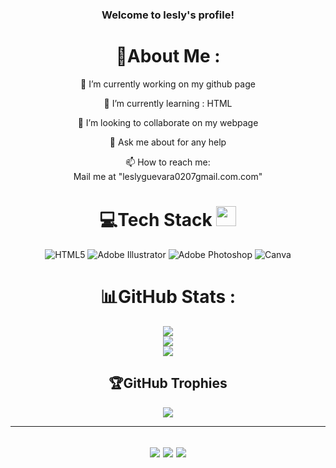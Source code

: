 <h3 align="center">
  Welcome to lesly's profile!
</h3>

<div align="center">
  
# 💫About Me :
🔭 I’m currently working on my github page 
  
🌱 I’m currently learning : HTML

  👯 I’m looking to collaborate on my webpage

  💬 Ask me about for any help

  📫 How to reach me:  
  Mail me at "leslyguevara0207gmail.com.com" 


# 💻Tech Stack <img src = "https://media2.giphy.com/media/QssGEmpkyEOhBCb7e1/giphy.gif?cid=ecf05e47a0n3gi1bfqntqmob8g9aid1oyj2wr3ds3mg700bl&rid=giphy.gif" width = 32px> 
![HTML5](https://img.shields.io/badge/html5-%23E34F26.svg?style=for-the-badge&logo=html5&logoColor=white) ![Adobe Illustrator](https://img.shields.io/badge/adobeillustrator-%23FF9A00.svg?style=for-the-badge&logo=adobeillustrator&logoColor=white) ![Adobe Photoshop](https://img.shields.io/badge/adobephotoshop-%2331A8FF.svg?style=for-the-badge&logo=adobephotoshop&logoColor=white) ![Canva](https://img.shields.io/badge/Canva-%2300C4CC.svg?style=for-the-badge&logo=Canva&logoColor=white) 
# 📊GitHub Stats :
![](https://github-readme-stats.vercel.app/api?username=lesly-escobar02&theme=radical&hide_border=false&include_all_commits=false&count_private=false)<br/>
![](https://github-readme-streak-stats.herokuapp.com/?user=lesly-escobar02&theme=radical&hide_border=false)<br/>
![](https://github-readme-stats.vercel.app/api/top-langs/?username=lesly-escobar02&theme=radical&hide_border=false&include_all_commits=false&count_private=false&layout=compact)

## 🏆GitHub Trophies
![](https://github-profile-trophy.vercel.app/?username=lesly-escobar02&theme=discord&no-frame=false&no-bg=false&margin-w=4)

---
![](https://forthebadge.com/images/badges/powered-by-black-magic.svg)
![](http://ForTheBadge.com/images/badges/built-by-developers.svg)
![](https://forthebadge.com/images/badges/uses-brains.svg)
---
</div>
